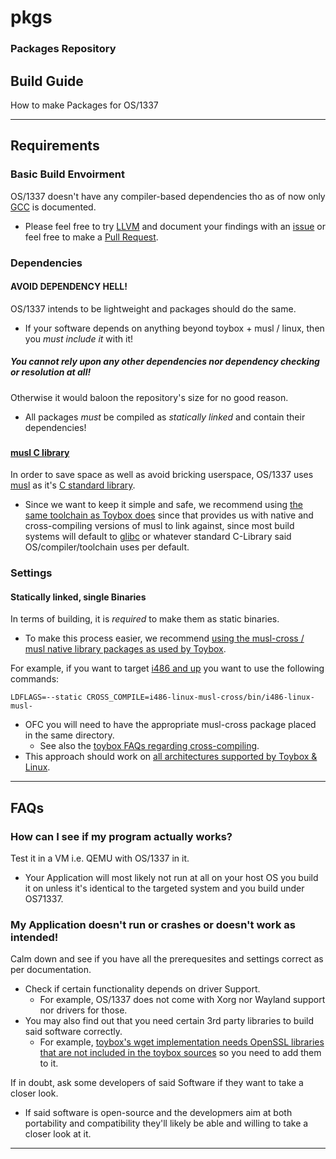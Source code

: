 # pkgs
### Packages Repository
## Build Guide
How to make Packages for OS/1337

---
## Requirements
### Basic Build Envoirment
OS/1337 doesn't have any compiler-based dependencies tho as of now only [GCC](https://en.wikipedia.org/wiki/GNU_Compiler_Collection) is documented.
- Please feel free to try [LLVM](https://en.wikipedia.org/wiki/LLVM) and document your findings with an [issue](https://github.com/OS-1337/pkgs/issues/new) or feel free to make a [Pull Request](https://github.com/OS-1337/pkgs/compare).

###
### Dependencies
#### AVOID DEPENDENCY HELL!
OS/1337 intends to be lightweight and packages should do the same.
- If your software depends on anything beyond toybox + musl / linux, then you *must include it* with it!
##### You cannot rely upon any other dependencies nor dependency checking or resolution *at all*!
Otherwise it would baloon the repository's size for no good reason.
- All packages *must* be compiled as *statically linked* and contain their dependencies!

###
#### [musl C library](https://musl.libc.org/)
In order to save space as well as avoid bricking userspace, OS/1337 uses [musl](https://en.wikipedia.org/wiki/Musl) as it's [C standard library](https://en.wikipedia.org/wiki/C_standard_library).
- Since we want to keep it simple and safe, we recommend using [the same toolchain as Toybox does](http://landley.net/toybox/downloads/binaries/toolchains/latest/) since that provides us with native and cross-compiling versions of musl to link against, since most build systems will default to [glibc](https://en.wikipedia.org/wiki/Glibc) or whatever standard C-Library said OS/compiler/toolchain uses per default.

###
### Settings
#### Statically linked, single Binaries
In terms of building, it is *required* to make them as static binaries.
- To make this process easier, we recommend [using the musl-cross / musl native library packages as used by Toybox](http://landley.net/toybox/downloads/binaries/toolchains/latest/).

For example, if you want to target [i486 and up](https://en.wikipedia.org/wiki/I486) you want to use the following commands:
````
LDFLAGS=--static CROSS_COMPILE=i486-linux-musl-cross/bin/i486-linux-musl- 
````
- OFC you will need to have the appropriate musl-cross package placed in the same directory.
  - See also the [toybox FAQs regarding cross-compiling](http://landley.net/toybox/faq.html#cross).
- This approach should work on [all architectures supported by Toybox & Linux](http://landley.net/toybox/faq.html#targets).
---

## FAQs
### How can I see if my program actually works?
Test it in a VM i.e. QEMU with OS/1337 in it.
- Your Application will most likely not run at all on your host OS you build it on unless it's identical to the targeted system and you build under OS71337.

###
### My Application doesn't run or crashes or doesn't work as intended!
Calm down and see if you have all the prerequesites and settings correct as per documentation.
- Check if certain functionality depends on driver Support.
  - For example, OS/1337 does not come with Xorg nor Wayland support nor drivers for those.
- You may also find out that you need certain 3rd party libraries to build said software correctly.
  - For example, [toybox's wget implementation needs OpenSSL libraries that are not included in the toybox sources](https://github.com/landley/toybox/issues/451) so you need to add them to it.

If in doubt, ask some developers of said Software if they want to take a closer look.
- If said software is open-source and the developmers aim at both portability and compatibility they'll likely be able and willing to take a closer look at it.


---
